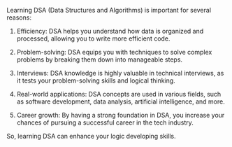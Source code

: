 Learning DSA (Data Structures and Algorithms) is important for several reasons:

1. Efficiency: DSA helps you understand how data is organized and processed, allowing you to write more efficient code.

2. Problem-solving: DSA equips you with techniques to solve complex problems by breaking them down into manageable steps.

3. Interviews: DSA knowledge is highly valuable in technical interviews, as it tests your problem-solving skills and logical thinking.

4. Real-world applications: DSA concepts are used in various fields, such as software development, data analysis, artificial intelligence, and more.

5. Career growth: By having a strong foundation in DSA, you increase your chances of pursuing a successful career in the tech industry.

So, learning DSA can enhance your logic developing skills.
